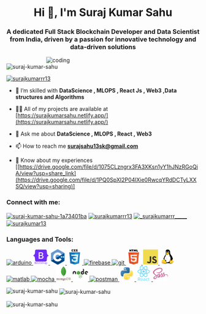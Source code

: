 <h1 align="center">Hi 👋, I'm Suraj Kumar Sahu</h1>
<h3 align="center">A dedicated Full Stack Blockchain Developer and Data Scientist from India, driven by a passion for innovative technology and data-driven solutions</h3>
<img align="right" alt="coding" width="400" src="https://media1.giphy.com/media/RbDKaczqWovIugyJmW/giphy.gif?cid=790b7611fd8d6103b348f3031a5d0dcc4bc7204c918328e2&rid=giphy.gif&ct=g">

<p align="left"> <img src="https://komarev.com/ghpvc/?username=suraj-kumar-sahu&label=Profile%20views&color=0e75b6&style=flat" alt="suraj-kumar-sahu" /> </p>

<p align="left"> <a href="[https://twitter.com/surajkumarrr13](https://x.com/_surajkumarrr_)" target="blank"><img src="https://img.shields.io/twitter/follow/surajkumarrr13?logo=twitter&style=for-the-badge" alt="surajkumarrr13" /></a> </p>

- 🌱 I’m skilled with **DataScience , MLOPS , React Js , Web3 ,Data structures and Algorithms**

- 👨‍💻 All of my projects are available at [https://surajkumarsahu.netlify.app/](https://surajkumarsahu.netlify.app/)

- 💬 Ask me about **DataScience , MLOPS , React , Web3**

- 📫 How to reach me **surajsahu13sk@gmail.com**

- 📄 Know about my experiences [[https://drive.google.com/file/d/1075CLzngrx3FA3XKsn1yY1hJNzRGoQiA/view?usp=share_link](https://drive.google.com/file/d/1PQ0SpXI2P04lXie0RwcqYRdDCTyLXXSQ/view?usp=sharing)]

<h3 align="left">Connect with me:</h3>
<p align="left">
<a href="https://linkedin.com/in/suraj-kumar-sahu-1a73401ba" target="blank"><img align="center" src="https://raw.githubusercontent.com/rahuldkjain/github-profile-readme-generator/master/src/images/icons/Social/linked-in-alt.svg" alt="suraj-kumar-sahu-1a73401ba" height="30" width="40" /></a>
<a href="https://twitter.com/surajkumarrr13" target="blank"><img align="center" src="https://raw.githubusercontent.com/rahuldkjain/github-profile-readme-generator/master/src/images/icons/Social/twitter.svg" alt="surajkumarrr13" height="30" width="40" /></a>
<a href="https://instagram.com/_surajkumarrr_____" target="blank"><img align="center" src="https://raw.githubusercontent.com/rahuldkjain/github-profile-readme-generator/master/src/images/icons/Social/instagram.svg" alt="_surajkumarrr_____" height="30" width="40" /></a>
<a href="https://www.codechef.com/users/surajkumar13" target="blank"><img align="center" src="https://cdn.jsdelivr.net/npm/simple-icons@3.1.0/icons/codechef.svg" alt="surajkumar13" height="30" width="40" /></a>
</p>

<h3 align="left">Languages and Tools:</h3>
<p align="left"> <a href="https://www.arduino.cc/" target="_blank" rel="noreferrer"> <img src="https://cdn.worldvectorlogo.com/logos/arduino-1.svg" alt="arduino" width="40" height="40"/> </a> <a href="https://getbootstrap.com" target="_blank" rel="noreferrer"> <img src="https://raw.githubusercontent.com/devicons/devicon/master/icons/bootstrap/bootstrap-plain-wordmark.svg" alt="bootstrap" width="40" height="40"/> </a> <a href="https://www.w3schools.com/cpp/" target="_blank" rel="noreferrer"> <img src="https://raw.githubusercontent.com/devicons/devicon/master/icons/cplusplus/cplusplus-original.svg" alt="cplusplus" width="40" height="40"/> </a> <a href="https://www.w3schools.com/css/" target="_blank" rel="noreferrer"> <img src="https://raw.githubusercontent.com/devicons/devicon/master/icons/css3/css3-original-wordmark.svg" alt="css3" width="40" height="40"/> </a> <a href="https://firebase.google.com/" target="_blank" rel="noreferrer"> <img src="https://www.vectorlogo.zone/logos/firebase/firebase-icon.svg" alt="firebase" width="40" height="40"/> </a> <a href="https://git-scm.com/" target="_blank" rel="noreferrer"> <img src="https://www.vectorlogo.zone/logos/git-scm/git-scm-icon.svg" alt="git" width="40" height="40"/> </a> <a href="https://www.w3.org/html/" target="_blank" rel="noreferrer"> <img src="https://raw.githubusercontent.com/devicons/devicon/master/icons/html5/html5-original-wordmark.svg" alt="html5" width="40" height="40"/> </a> <a href="https://developer.mozilla.org/en-US/docs/Web/JavaScript" target="_blank" rel="noreferrer"> <img src="https://raw.githubusercontent.com/devicons/devicon/master/icons/javascript/javascript-original.svg" alt="javascript" width="40" height="40"/> </a> <a href="https://www.linux.org/" target="_blank" rel="noreferrer"> <img src="https://raw.githubusercontent.com/devicons/devicon/master/icons/linux/linux-original.svg" alt="linux" width="40" height="40"/> </a> <a href="https://www.mathworks.com/" target="_blank" rel="noreferrer"> <img src="https://upload.wikimedia.org/wikipedia/commons/2/21/Matlab_Logo.png" alt="matlab" width="40" height="40"/> </a> <a href="https://mochajs.org" target="_blank" rel="noreferrer"> <img src="https://www.vectorlogo.zone/logos/mochajs/mochajs-icon.svg" alt="mocha" width="40" height="40"/> </a> <a href="https://www.mongodb.com/" target="_blank" rel="noreferrer"> <img src="https://raw.githubusercontent.com/devicons/devicon/master/icons/mongodb/mongodb-original-wordmark.svg" alt="mongodb" width="40" height="40"/> </a> <a href="https://nodejs.org" target="_blank" rel="noreferrer"> <img src="https://raw.githubusercontent.com/devicons/devicon/master/icons/nodejs/nodejs-original-wordmark.svg" alt="nodejs" width="40" height="40"/> </a> <a href="https://postman.com" target="_blank" rel="noreferrer"> <img src="https://www.vectorlogo.zone/logos/getpostman/getpostman-icon.svg" alt="postman" width="40" height="40"/> </a> <a href="https://www.python.org" target="_blank" rel="noreferrer"> <img src="https://raw.githubusercontent.com/devicons/devicon/master/icons/python/python-original.svg" alt="python" width="40" height="40"/> </a> <a href="https://reactjs.org/" target="_blank" rel="noreferrer"> <img src="https://raw.githubusercontent.com/devicons/devicon/master/icons/react/react-original-wordmark.svg" alt="react" width="40" height="40"/> </a> <a href="https://sass-lang.com" target="_blank" rel="noreferrer"> <img src="https://raw.githubusercontent.com/devicons/devicon/master/icons/sass/sass-original.svg" alt="sass" width="40" height="40"/> </a> </p>

<p><img align="left" src="https://github-readme-stats.vercel.app/api/top-langs?username=suraj-kumar-sahu&show_icons=true&locale=en&layout=compact" alt="suraj-kumar-sahu" /></p>

<p>&nbsp;<img align="center" src="https://github-readme-stats.vercel.app/api?username=suraj-kumar-sahu&show_icons=true&locale=en" alt="suraj-kumar-sahu" /></p>

<p><img align="center" src="https://github-readme-streak-stats.herokuapp.com/?user=suraj-kumar-sahu&" alt="suraj-kumar-sahu" /></p>
